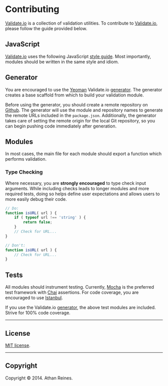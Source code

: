 Contributing
============

[Validate.io](https://github.com/validate-io/overview) is a collection of validation utilities. To contribute to [Validate.io](https://github.com/validate-io/overview), please follow the guide provided below.


## JavaScript

[Validate.io](https://github.com/validate-io/overview) uses the following JavaScript [style guide](https://github.com/kgryte/javascript-style-guide). Most importantly, modules should be written in the same style and idiom.


## Generator

You are encouraged to use the [Yeoman](http://yeoman.io) Validate.io [generator](https://github.com/validate-io/generator-validate-io). The generator creates a base scaffold from which to build your validation module.

Before using the generator, you should create a remote repository on [Github](https://github.com/validate-io). The generator will use the module and repository names to generate the remote URLs included in the `package.json`. Additionally, the generator takes care of setting the remote origin for the local Git repository, so you can begin pushing code immediately after generation.


## Modules

In most cases, the main file for each module should export a function which performs validation.


### Type Checking

Where necessary, you are __strongly encouraged__ to type check input arguments. While including checks leads to longer modules and more required tests, doing so helps define user expectations and allows users to more easily debug their code.

``` javascript
// Do:
function isURL( url ) {
	if ( typeof url !== 'string' ) {
		return false;
	}
	// Check for URL...
}

// Don't:
function isURL( url ) {
	// Check for URL...
}
```


## Tests

All modules should instrument testing. Currently, [Mocha](http://visionmedia.github.io/mocha) is the preferred test framework with [Chai](http://chaijs.com) assertions. For code coverage, you are encouraged to use [Istanbul](https://github.com/gotwarlost/istanbul).

If you use the Validate.io [generator](https://github.com/validate-io/generator-validate-io), the above test modules are included. Strive for 100% code coverage.


---
## License

[MIT license](http://opensource.org/licenses/MIT). 


---
## Copyright

Copyright &copy; 2014. Athan Reines.